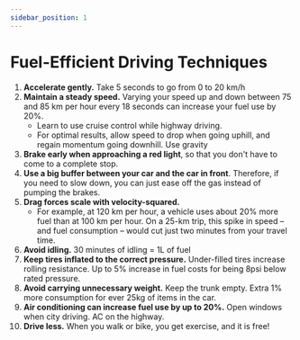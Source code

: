 ```yaml
---
sidebar_position: 1
---
```

# Fuel-Efficient Driving Techniques

1. **Accelerate gently.** Take 5 seconds to go from 0 to 20 km/h
2. **Maintain a steady speed.** Varying your speed up and down between 75 and 85 km per hour every 18 seconds can increase your fuel use by 20%.
    - Learn to use cruise control while highway driving.
    - For optimal results, allow speed to drop when going uphill, and regain momentum going downhill. Use gravity
3. **Brake early when approaching a red light**, so that you don't have to come to a complete stop.
4. **Use a big buffer between your car and the car in front**. Therefore, if you need to slow down, you can just ease off the gas instead of pumping the brakes. 
5. **Drag forces scale with velocity-squared.** 
    - For example, at 120 km per hour, a vehicle uses about 20% more fuel than at 100 km per hour. On a 25-km trip, this spike in speed – and fuel consumption – would cut just two minutes from your travel time.
6. **Avoid idling.** 30 minutes of idling = 1L of fuel
7. **Keep tires inflated to the correct pressure.** Under-filled tires increase rolling resistance. Up to 5% increase in fuel costs for being 8psi below rated pressure.
8. **Avoid carrying unnecessary weight.** Keep the trunk empty. Extra 1% more consumption for ever 25kg of items in the car.
9. **Air conditioning can increase fuel use by up to 20%.** Open windows when city driving. AC on the highway.
10. **Drive less.** When you walk or bike, you get exercise, and it is free!